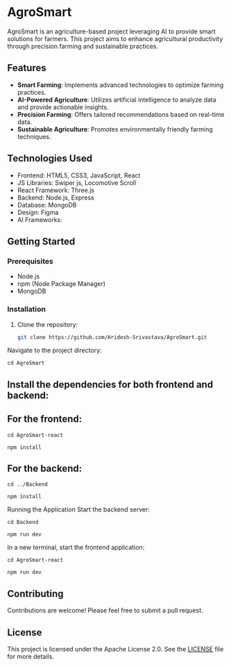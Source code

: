 # AgroSmart

AgroSmart is an agriculture-based project leveraging AI to provide smart solutions for farmers. This project aims to enhance agricultural productivity through precision farming and sustainable practices.

## Features

- **Smart Farming**: Implements advanced technologies to optimize farming practices.
- **AI-Powered Agriculture**: Utilizes artificial intelligence to analyze data and provide actionable insights.
- **Precision Farming**: Offers tailored recommendations based on real-time data.
- **Sustainable Agriculture**: Promotes environmentally friendly farming techniques.

## Technologies Used

- Frontend: HTML5, CSS3, JavaScript, React
- JS Libraries: Swiper js, Locomotive Scroll
- React Framework: Three.js
- Backend: Node.js, Express
- Database: MongoDB
- Design: Figma
- AI Frameworks: 

## Getting Started

### Prerequisites

- Node.js
- npm (Node Package Manager)
- MongoDB

### Installation

1. Clone the repository:
   
   ```bash
   git clone https://github.com/Hridesh-Srivastava/AgroSmart.git
Navigate to the project directory:
```
cd AgroSmart
```
## Install the dependencies for both frontend and backend:

## For the frontend:
```
cd AgroSmart-react

npm install
```
## For the backend:
```
cd ../Backend

npm install

```
Running the Application
Start the backend server:
```
cd Backend

npm run dev
```
In a new terminal, start the frontend application:
```
cd AgroSmart-react

npm run dev
```
## Contributing
Contributions are welcome! Please feel free to submit a pull request.

## License
This project is licensed under the Apache License 2.0. See the [LICENSE](LICENSE) file for more details.
